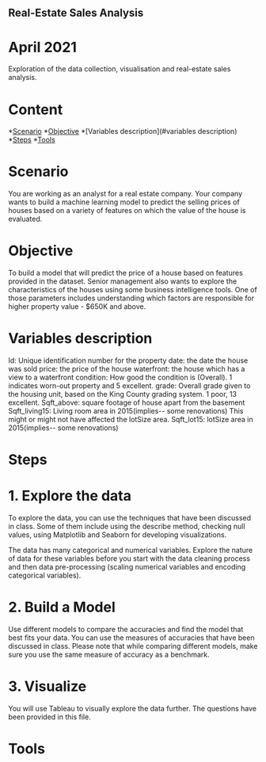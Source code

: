 ## Real-Estate Sales Analysis

# April 2021
Exploration of the data collection, visualisation and real-estate sales analysis.

# Content
*[Scenario](#scenario)
*[Objective](#objective)
*[Variables description](#variables description)
*[Steps](#steps)
*[Tools](#tools)


# Scenario
You are working as an analyst for a real estate company. Your company wants to build a machine learning model to predict the selling prices of houses based on a variety of features on which the value of the house is evaluated.

# Objective
To build a model that will predict the price of a house based on features provided in the dataset. Senior management also wants to explore the characteristics of the houses using some business intelligence tools. One of those parameters includes understanding which factors are responsible for higher property value - $650K and above.

# Variables description
Id: Unique identification number for the property
date: the date the house was sold
price: the price of the house
waterfront: the house which has a view to a waterfront
condition: How good the condition is (Overall). 1 indicates worn-out property and 5 excellent.
grade: Overall grade given to the housing unit, based on the King County grading system. 1 poor, 13 excellent.
Sqft_above: square footage of house apart from the basement
Sqft_living15: Living room area in 2015(implies-- some renovations) This might or might not have affected the lotSize area.
Sqft_lot15: lotSize area in 2015(implies-- some renovations)

# Steps

# 1. Explore the data
To explore the data, you can use the techniques that have been discussed in class. Some of them include using the describe method, checking null values, using Matplotlib and Seaborn for developing visualizations.

The data has many categorical and numerical variables. Explore the nature of data for these variables before you start with the data cleaning process and then data pre-processing (scaling numerical variables and encoding categorical variables).

# 2. Build a Model
Use different models to compare the accuracies and find the model that best fits your data. You can use the measures of accuracies that have been discussed in class. Please note that while comparing different models, make sure you use the same measure of accuracy as a benchmark.

# 3. Visualize
You will use Tableau to visually explore the data further. The questions have been provided in this file.

# Tools 


